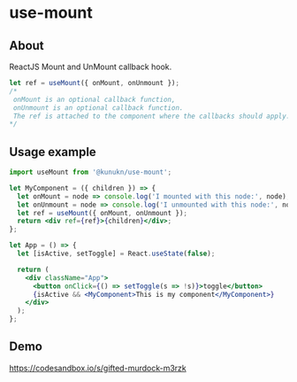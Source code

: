 # use-mount

## About

ReactJS Mount and UnMount callback hook.

```jsx
let ref = useMount({ onMount, onUnmount });
/*
 onMount is an optional callback function,
 onUnmount is an optional callback function.
 The ref is attached to the component where the callbacks should apply.
*/
```

## Usage example

```jsx
import useMount from '@kunukn/use-mount';

let MyComponent = ({ children }) => {
  let onMount = node => console.log('I mounted with this node:', node);
  let onUnmount = node => console.log('I unmounted with this node:', node);
  let ref = useMount({ onMount, onUnmount });
  return <div ref={ref}>{children}</div>;
};

let App = () => {
  let [isActive, setToggle] = React.useState(false);

  return (
    <div className="App">
      <button onClick={() => setToggle(s => !s)}>toggle</button>
      {isActive && <MyComponent>This is my component</MyComponent>}
    </div>
  );
};
```

## Demo

https://codesandbox.io/s/gifted-murdock-m3rzk

